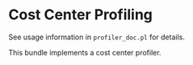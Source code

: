 # Cost Center Profiling

See usage information in `profiler_doc.pl` for details.

This bundle implements a cost center profiler.
